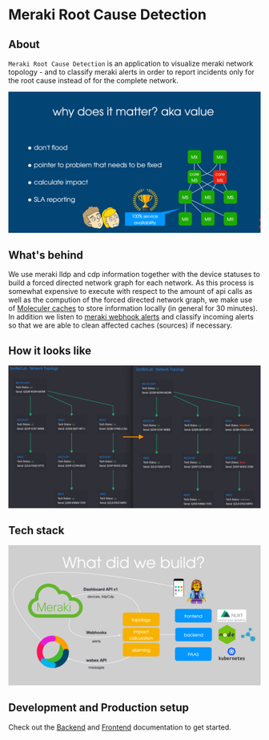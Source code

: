 # Meraki Root Cause Detection

## About

`Meraki Root Cause Detection` is an application to visualize meraki network topology - and to classify meraki alerts in order to report incidents only for the root cause instead of for the complete network.

![Why does it matter](doc/image01.png)

## What's behind

We use meraki lldp and cdp information together with the device statuses to build a forced directed network graph for each network. As this process is somewhat expensive to execute with respect to the amount of api calls as well as the compution of the forced directed network graph, we make use of [Moleculer caches](https://moleculer.services/docs/0.14/caching.html#content-inner) to store information locally (in general for 30 minutes). In addition we listen to [meraki webhook alerts](https://documentation.meraki.com/zGeneral_Administration/Other_Topics/Webhooks) and classify incoming alerts so that we are able to clean affected caches (sources) if necessary.

## How it looks like

![Preview](doc/image02.png)

## Tech stack

![Tech stack](doc/image03.png)

## Development and Production setup

Check out the [Backend](./backend/README.md) and [Frontend](./frontend/README.md) documentation to get started.
